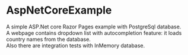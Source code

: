 # AspNetCoreExample

A simple ASP.Net core Razor Pages example with PostgreSql database.  
A webpage contains dropdown list with autocompletion feature: it loads country names from the database.  
Also there are integration tests with InMemory database. 
